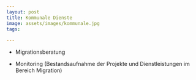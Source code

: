 ```yaml
---
layout: post
title: Kommunale Dienste
image: assets/images/kommunale.jpg
tags:
  
---
```



<!--## Kita-Sprachförderung


Die Sprachförderung für Kindergartenkinder ab 3 Jahren ist ein auf die Bedürfnisse der Kleinkinder und Kindertagesstätten ausgerichtete Sprach- und Bewegungsförderung in Kinderyoga. Methoden wie das Modellieren, das dialogische Lesen und der kindgerechte und bildungssprachlich ausgerichtete Sprachinput fördern den Spracherwerb in deutscher Sprache und ebnen den Weg für einen erfolgreichen Schulstart.  

## Integrationsmaßnahmen


Sie möchten Ihre kommunale Verwaltung interkulturell schulen lassen? Sie möchten Ihre kommunalen Integrationsbemühungen bündeln, um ein starkes und ineinander übergreifendes Netzwerk bilden?
Sie möchten sich in allen Migrationsfragen beraten lassen?
Kontaktieren Sie uns. Wir kommen gerne und klären mit Ihnen im Gespräch die Vorgehensweise, um Ihre Kommune in migrationsspezifischen Fragen zu beraten und systemrelevante Umstrukturierungen in entsprechenden Arbeitsbereichen vorzuschlagen.

## Buchen Sie aus unserem Sprachkursportfolio folgende Angebote: 


- Berufssprachkurse
- Prüfungsvorbereitungskurse
- Niedrigschwellige Sprachförderung
- Speziell für Kommunen ausgerichtete Familienförder-Lernzentren
- Weiterbildungsgutscheine / Bildungsgutscheine (ausgestellt über die Jobcenter bzw. Agentur für Arbeit Ihres Kreisverwaltungsamtes)
- Sprachlernberatung für kommunale Mitarbeiter mit Migrationshintergrund-->

- Migrationsberatung

- Monitoring (Bestandsaufnahme der Projekte und Dienstleistungen im Bereich Migration)